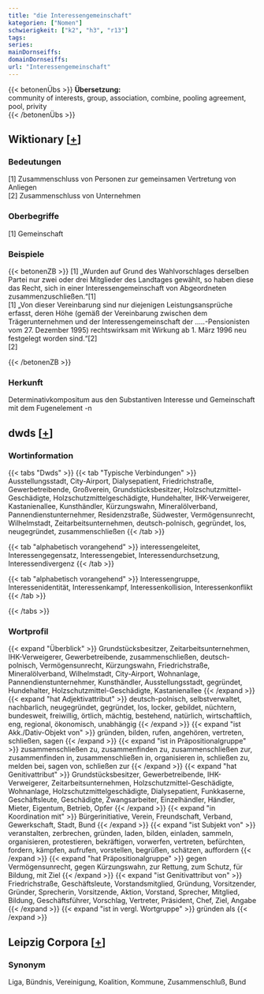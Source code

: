```yaml
---
title: "die Interessengemeinschaft"
kategorien: ["Nomen"]
schwierigkeit: ["k2", "h3", "r13"]
tags:
series:
mainDornseiffs:
domainDornseiffs:
url: "Interessengemeinschaft"
---
```


{{< betonenÜbs >}}
**Übersetzung:**  
community of interests, group, association, combine, pooling agreement, pool, privity  
{{< /betonenÜbs >}}

## Wiktionary [[+](https://de.wiktionary.org/wiki/Interessengemeinschaft)]

### Bedeutungen
[1] Zusammenschluss von Personen zur gemeinsamen Vertretung von Anliegen  
[2] Zusammenschluss von Unternehmen  

### Oberbegriffe
[1] Gemeinschaft  

### Beispiele
{{< betonenZB >}}
[1] „Wurden auf Grund des Wahlvorschlages derselben Partei nur zwei oder drei Mitglieder des Landtages gewählt, so haben diese das Recht, sich in einer Interessengemeinschaft von Abgeordneten zusammenzuschließen.“[1]  
[1] „Von dieser Vereinbarung sind nur diejenigen Leistungsansprüche erfasst, deren Höhe (gemäß der Vereinbarung zwischen dem Trägerunternehmen und der Interessengemeinschaft der .....-Pensionisten vom 27. Dezember 1995) rechtswirksam mit Wirkung ab 1. März 1996 neu festgelegt worden sind.“[2]  
[2]  

{{< /betonenZB >}}
### Herkunft
Determinativkompositum aus den Substantiven Interesse und Gemeinschaft mit dem Fugenelement -n  



## dwds [[+](https://www.dwds.de/wb/Interessengemeinschaft)]

### Wortinformation
{{< tabs "Dwds" >}}
{{< tab "Typische Verbindungen" >}}
Ausstellungsstadt, City-Airport, Dialysepatient, Friedrichstraße, Gewerbetreibende, Großverein, Grundstücksbesitzer, Holzschutzmittel-Geschädigte, Holzschutzmittelgeschädigte, Hundehalter, IHK-Verweigerer, Kastanienallee, Kunsthändler, Kürzungswahn, Mineralölverband, Pannendienstunternehmer, Residenzstraße, Südwester, Vermögensunrecht, Wilhelmstadt, Zeitarbeitsunternehmen, deutsch-polnisch, gegründet, los, neugegründet, zusammenschließen
{{< /tab >}}

{{< tab "alphabetisch vorangehend" >}}
interessengeleitet, Interessengegensatz, Interessengebiet, Interessendurchsetzung, Interessendivergenz
{{< /tab >}}

{{< tab "alphabetisch vorangehend" >}}
Interessengruppe, Interessenidentität, Interessenkampf, Interessenkollision, Interessenkonflikt
{{< /tab >}}

{{< /tabs >}}

### Wortprofil
{{< expand "Überblick" >}} Grundstücksbesitzer, Zeitarbeitsunternehmen, IHK-Verweigerer, Gewerbetreibende, zusammenschließen, deutsch-polnisch, Vermögensunrecht, Kürzungswahn, Friedrichstraße, Mineralölverband, Wilhelmstadt, City-Airport, Wohnanlage, Pannendienstunternehmer, Kunsthändler, Ausstellungsstadt, gegründet, Hundehalter, Holzschutzmittel-Geschädigte, Kastanienallee {{< /expand >}}
{{< expand "hat Adjektivattribut" >}} deutsch-polnisch, selbstverwaltet, nachbarlich, neugegründet, gegründet, los, locker, gebildet, nüchtern, bundesweit, freiwillig, örtlich, mächtig, bestehend, natürlich, wirtschaftlich, eng, regional, ökonomisch, unabhängig {{< /expand >}}
{{< expand "ist Akk./Dativ-Objekt von" >}} gründen, bilden, rufen, angehören, vertreten, schließen, sagen {{< /expand >}}
{{< expand "ist in Präpositionalgruppe" >}} zusammenschließen zu, zusammenfinden zu, zusammenschließen zur, zusammenfinden in, zusammenschließen in, organisieren in, schließen zu, melden bei, sagen von, schließen zur {{< /expand >}}
{{< expand "hat Genitivattribut" >}} Grundstücksbesitzer, Gewerbetreibende, IHK-Verweigerer, Zeitarbeitsunternehmen, Holzschutzmittel-Geschädigte, Wohnanlage, Holzschutzmittelgeschädigte, Dialysepatient, Funkkaserne, Geschäftsleute, Geschädigte, Zwangsarbeiter, Einzelhändler, Händler, Mieter, Eigentum, Betrieb, Opfer {{< /expand >}}
{{< expand "in Koordination mit" >}} Bürgerinitiative, Verein, Freundschaft, Verband, Gewerkschaft, Stadt, Bund {{< /expand >}}
{{< expand "ist Subjekt von" >}} veranstalten, zerbrechen, gründen, laden, bilden, einladen, sammeln, organisieren, protestieren, bekräftigen, vorwerfen, vertreten, befürchten, fordern, kämpfen, aufrufen, vorstellen, begrüßen, schätzen, auffordern {{< /expand >}}
{{< expand "hat Präpositionalgruppe" >}} gegen Vermögensunrecht, gegen Kürzungswahn, zur Rettung, zum Schutz, für Bildung, mit Ziel {{< /expand >}}
{{< expand "ist Genitivattribut von" >}} Friedrichstraße, Geschäftsleute, Vorstandsmitglied, Gründung, Vorsitzender, Gründer, Sprecherin, Vorsitzende, Aktion, Vorstand, Sprecher, Mitglied, Bildung, Geschäftsführer, Vorschlag, Vertreter, Präsident, Chef, Ziel, Angabe {{< /expand >}}
{{< expand "ist in vergl. Wortgruppe" >}} gründen als {{< /expand >}}

## Leipzig Corpora [[+](https://corpora.uni-leipzig.de/en/res?word=Interessengemeinschaft&corpusId=deu_newscrawl-public_2018)]


### Synonym
Liga, Bündnis, Vereinigung, Koalition, Kommune, Zusammenschluß, Bund

